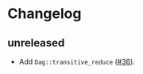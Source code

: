 # Changelog

## unreleased

* Add `Dag::transitive_reduce` ([#36][#36]).

[#36]: https://github.com/mitchmindtree/daggy/pull/36
